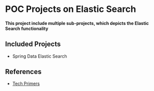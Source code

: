 # POC Projects on Elastic Search
#### This project include multiple sub-projects, which depicts the Elastic Search functionality

## Included Projects
- Spring Data Elastic Search

## References
- [Tech Primers](https://www.youtube.com/watch?v=bYiNlCaaRiI)
